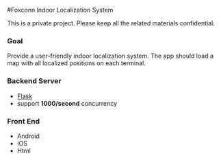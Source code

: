 #Foxconn Indoor Localization System

This is a private project. Please keep all the related 
materials confidential.

### Goal
Provide a user-friendly indoor localization system. The
app should load a map with all localized positions on
each terminal.

### Backend Server

- [Flask](http://flask.pocoo.org)
- support **1000/second** concurrency


### Front End

- Android
- iOS
- Html

